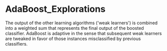 # AdaBoost_Explorations

The output of the other learning algorithms ('weak learners') is combined into a weighted sum that represents the final
output of the boosted classifier. AdaBoost is adaptive in the sense that subsequent weak learners are tweaked in favor of 
those instances misclassified by previous classifiers.
